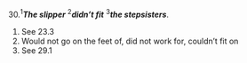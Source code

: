 30.<sup>1</sup>***The slipper*** <sup>2</sup>***didn’t fit*** <sup>3</sup>***the stepsisters***.
1. See 23.3
2. Would not go on the feet of, did not work for, couldn’t fit on
3. See 29.1
